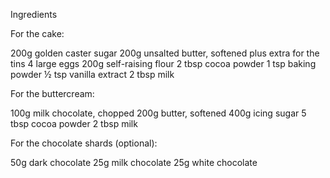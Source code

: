 Ingredients


For the cake:

   200g golden caster sugar
   200g unsalted butter, softened plus extra for the tins
   4 large eggs
   200g self-raising flour
   2 tbsp cocoa powder
   1 tsp baking powder
   ½ tsp vanilla extract
   2 tbsp milk

For the buttercream:

   100g milk chocolate, chopped
   200g butter, softened
   400g icing sugar
   5 tbsp cocoa powder
   2 tbsp milk
    
For the chocolate shards (optional):

   50g dark chocolate
   25g milk chocolate
   25g white chocolate